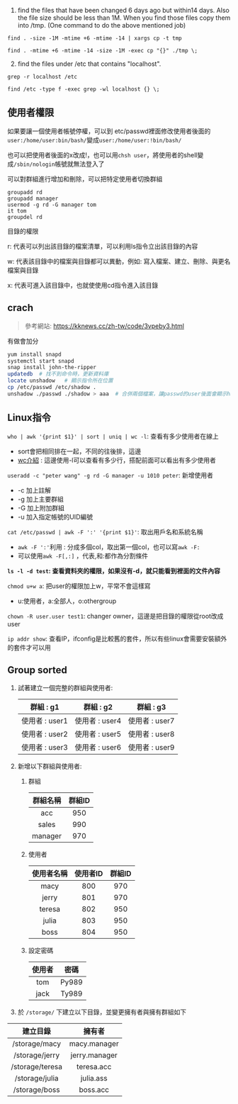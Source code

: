 1. find the files that have been changed 6 days ago but within14 days. Also the file size should be less than 1M. When you find those files copy them into /tmp. (One command to do the above mentioned job)

`find . -size -1M -mtime +6 -mtime -14 | xargs cp -t tmp`

`find . -mtime +6 -mtime -14 -size -1M -exec cp "{}" ./tmp \;`

2. find the files under /etc that contains "localhost".

`grep -r localhost /etc`

`find /etc -type f -exec grep -wl localhost {} \;`



## 使用者權限

如果要讓一個使用者帳號停權，可以到 etc/passwd裡面修改使用者後面的`user:/home/user:bin/bash/`變成`user:/home/user:!bin/bash/`

也可以把使用者後面的x改成!，也可以用`chsh user`，將使用者的shell變成`/sbin/nologin`帳號就無法登入了

可以對群組進行增加和刪除，可以把特定使用者切換群組

```
groupadd rd
groupadd manager
usermod -g rd -G manager tom
it tom
groupdel rd
```



目錄的權限

r: 代表可以列出該目錄的檔案清單，可以利用ls指令立出該目錄的內容

w: 代表該目錄中的檔案與目錄都可以異動，例如: 寫入檔案、建立、刪除、與更名檔案與目錄

x: 代表可進入該目錄中，也就使使用cd指令進入該目錄



## crach

> 參考網站: https://kknews.cc/zh-tw/code/3vpeby3.html

有做會加分

```sh
yum install snapd
systemctl start snapd
snap install john-the-ripper
updatedb  # 找不到命令時，更新資料庫
locate unshadow   # 顯示指令所在位置
cp /etc/passwd /etc/shadow .
unshadow ./passwd ./shadow > aaa  # 合併兩個檔案，讓passwd的user後面會顯示hash過的密碼

```



## Linux指令

`who | awk '{print $1}' | sort | uniq | wc -l`: 查看有多少使用者在線上

* sort會把相同排在一起，不同的往後排，這邊
* [wc介紹](https://blog.gtwang.org/linux/linux-wc-command-tutorial-examples/) :  這邊使用-l可以查看有多少行，搭配前面可以看出有多少使用者



`useradd -c "peter wang" -g rd -G manager -u 1010 peter`: 新增使用者

* -c 加上註解
* -g 加上主要群組
* -G 加上附加群組
* -u 加入指定帳號的UID編號



`cat /etc/passwd | awk -F ':' '{print $1}'`: 取出用戶名和系統名稱

* `awk -F ':'`利用 : 分成多個col，取出第一個col，也可以寫`awk -F:`
* 可以使用`awk -F[,:]` ，代表,和:都作為分割條件



**`ls -l -d test`: 查看資料夾的權限，如果沒有-d，就只能看到裡面的文件內容**



`chmod u+w a`: 把user的權限加上w，平常不會這樣寫

* u:使用者，a:全部人，o:othergroup



`chown -R user.user test1`: changer owner，這邊是把目錄的權限從root改成user



`ip addr show`: 查看IP，ifconfig是比較舊的套件，所以有些linux會需要安裝額外的套件才可以用



## Group sorted

1. 試著建立一個完整的群組與使用者:

   |   群組 : g1    |   群組 : g2    |   群組 : g3    |
   | :------------: | :------------: | :------------: |
   | 使用者 : user1 | 使用者 : user4 | 使用者 : user7 |
   | 使用者 : user2 | 使用者 : user5 | 使用者 : user8 |
   | 使用者 : user3 | 使用者 : user6 | 使用者 : user9 |

   

2. 新增以下群組與使用者:

   1. 群組

      | 群組名稱 | 群組ID |
      | :------: | :----: |
      |   acc    |  950   |
      |  sales   |  990   |
      | manager  |  970   |

      

   2. 使用者

      | 使用者名稱 | 使用者ID | 群組ID |
      | :--------: | :------: | :----: |
      |    macy    |   800    |  970   |
      |   jerry    |   801    |  970   |
      |   teresa   |   802    |  950   |
      |   julia    |   803    |  950   |
      |    boss    |   804    |  950   |

      

   3. 設定密碼

      | 使用者 | 密碼  |
      | :----: | :---: |
      |  tom   | Py989 |
      |  jack  | Ty989 |

      

3. 於 `/storage/` 下建立以下目錄，並變更擁有者與擁有群組如下

|    建立目錄     |    擁有者     |
| :-------------: | :-----------: |
|  /storage/macy  | macy.manager  |
| /storage/jerry  | jerry.manager |
| /storage/teresa |  teresa.acc   |
| /storage/julia  |   julia.ass   |
|  /storage/boss  |   boss.acc    |



